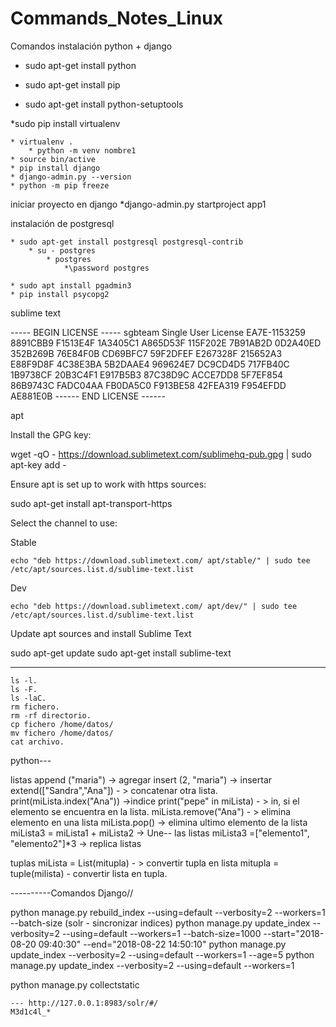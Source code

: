 # Commands_Notes_Linux

Comandos instalación python + django

* sudo apt-get install python

* sudo apt-get install pip

* sudo apt-get install python-setuptools

*sudo pip install virtualenv
	
	* virtualenv .
		* python -m venv nombre1
	* source bin/active	
	* pip install django
	* django-admin.py --version
	* python -m pip freeze

iniciar proyecto en django
	*django-admin.py startproject app1
	


instalación de postgresql 

	* sudo apt-get install postgresql postgresql-contrib
		* su - postgres
			* postgres
				*\password postgres

	* sudo apt install pgadmin3
	* pip install psycopg2


sublime text

----- BEGIN LICENSE -----
sgbteam
Single User License
EA7E-1153259
8891CBB9 F1513E4F 1A3405C1 A865D53F
115F202E 7B91AB2D 0D2A40ED 352B269B
76E84F0B CD69BFC7 59F2DFEF E267328F
215652A3 E88F9D8F 4C38E3BA 5B2DAAE4
969624E7 DC9CD4D5 717FB40C 1B9738CF
20B3C4F1 E917B5B3 87C38D9C ACCE7DD8
5F7EF854 86B9743C FADC04AA FB0DA5C0
F913BE58 42FEA319 F954EFDD AE881E0B
------ END LICENSE ------



apt

Install the GPG key:

wget -qO - https://download.sublimetext.com/sublimehq-pub.gpg | sudo apt-key add -

Ensure apt is set up to work with https sources:

sudo apt-get install apt-transport-https

Select the channel to use:

Stable

    echo "deb https://download.sublimetext.com/ apt/stable/" | sudo tee /etc/apt/sources.list.d/sublime-text.list

Dev

    echo "deb https://download.sublimetext.com/ apt/dev/" | sudo tee /etc/apt/sources.list.d/sublime-text.list

Update apt sources and install Sublime Text

sudo apt-get update
sudo apt-get install sublime-text


-------------------------

    ls -l.
    ls -F.
    ls -laC.
    rm fichero.
    rm -rf directorio.
    cp fichero /home/datos/
    mv fichero /home/datos/
    cat archivo.


python---

listas
append ("maria") -> agregar
insert (2, "maria") -> insertar
extend(["Sandra","Ana"]) - > concatenar otra lista.
print(miLista.index("Ana")) ->indice
print("pepe" in miLista) - > in, si el elemento se encuentra en la lista.
miLista.remove("Ana") - > elimina elemento en una lista
miLista.pop() -> elimina ultimo elemento de la lista
miLista3 = miLista1 + miLista2 -> Une-- las listas
miLista3 =["elemento1", "elemento2"]*3 -> replica listas

tuplas
miLista = List(mitupla) - > convertir tupla en lista
mitupla = tuple(milista) - convertir lista en tupla.


----------Comandos Django//

python manage.py rebuild_index --using=default --verbosity=2 --workers=1 --batch-size (solr - sincronizar indices)
python manage.py update_index --verbosity=2 --using=default --workers=1 --batch-size=1000 --start="2018-08-20 09:40:30" --end="2018-08-22 14:50:10" 
python manage.py update_index --verbosity=2 --using=default --workers=1 --age=5 
python manage.py update_index --verbosity=2 --using=default --workers=1 

python manage.py collectstatic


	--- http://127.0.0.1:8983/solr/#/
	M3d1c4l_*









